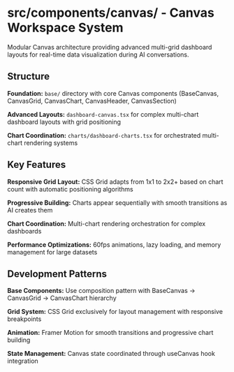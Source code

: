 # src/components/canvas/ - Canvas Workspace System

Modular Canvas architecture providing advanced multi-grid dashboard layouts for real-time data visualization during AI conversations.

## Structure

**Foundation:** `base/` directory with core Canvas components (BaseCanvas, CanvasGrid, CanvasChart, CanvasHeader, CanvasSection)

**Advanced Layouts:** `dashboard-canvas.tsx` for complex multi-chart dashboard layouts with grid positioning

**Chart Coordination:** `charts/dashboard-charts.tsx` for orchestrated multi-chart rendering systems

## Key Features

**Responsive Grid Layout:** CSS Grid adapts from 1x1 to 2x2+ based on chart count with automatic positioning algorithms

**Progressive Building:** Charts appear sequentially with smooth transitions as AI creates them

**Chart Coordination:** Multi-chart rendering orchestration for complex dashboards

**Performance Optimizations:** 60fps animations, lazy loading, and memory management for large datasets

## Development Patterns

**Base Components:** Use composition pattern with BaseCanvas → CanvasGrid → CanvasChart hierarchy

**Grid System:** CSS Grid exclusively for layout management with responsive breakpoints

**Animation:** Framer Motion for smooth transitions and progressive chart building

**State Management:** Canvas state coordinated through useCanvas hook integration
